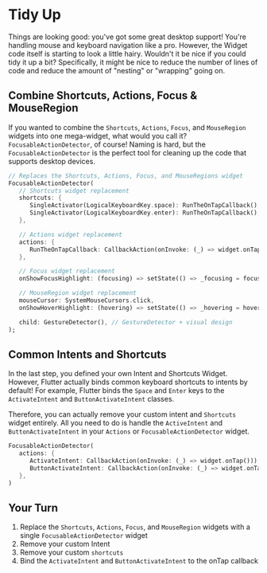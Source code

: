 # Tidy Up

Things are looking good: you've got some great desktop support! You're handling
mouse and keyboard navigation like a pro. However, the Widget code itself is
starting to look a little hairy. Wouldn't it be nice if you could tidy it up a
bit? Specifically, it might be nice to reduce the number of lines of code and
reduce the amount of "nesting" or "wrapping" going on.

## Combine Shortcuts, Actions, Focus & MouseRegion

If you wanted to combine the `Shortcuts`, `Actions`, `Focus`, and `MouseRegion`
widgets into one mega-widget, what would you call it? `FocusableActionDetector`,
of course! Naming is hard, but the `FocusableActionDetector` is the perfect tool
for cleaning up the code that supports desktop devices.

```dart
// Replaces the Shortcuts, Actions, Focus, and MouseRegions widget
FocusableActionDetector(
   // Shortcuts widget replacement
   shortcuts: {
      SingleActivator(LogicalKeyboardKey.space): RunTheOnTapCallback(),
      SingleActivator(LogicalKeyboardKey.enter): RunTheOnTapCallback(),
   },

   // Actions widget replacement
   actions: {
      RunTheOnTapCallback: CallbackAction(onInvoke: (_) => widget.onTap()),
   },

   // Focus widget replacement
   onShowFocusHighlight: (focusing) => setState(() => _focusing = focusing),

   // MouseRegion widget replacement 
   mouseCursor: SystemMouseCursors.click,
   onShowHoverHighlight: (hovering) => setState(() => _hovering = hovering),

   child: GestureDetector(), // GestureDetector + visual design
);
```

## Common Intents and Shortcuts

In the last step, you defined your own Intent and Shortcuts Widget. However,
Flutter actually binds common keyboard shortcuts to intents by default! For
example, Flutter binds the `Space` and `Enter` keys to the `ActivateIntent` and
`ButtonActivateIntent` classes.

Therefore, you can actually remove your custom intent and `Shortcuts` widget
entirely. All you need to do is handle the `ActiveIntent` and 
`ButtonActivateIntent` in your `Actions` or `FocusableActionDetector` widget.

```dart
FocusableActionDetector(
   actions: {
      ActivateIntent: CallbackAction(onInvoke: (_) => widget.onTap())),
      ButtonActivateIntent: CallbackAction(onInvoke: (_) => widget.onTap()),
   },
)
```

## Your Turn

  1. Replace the `Shortcuts`, `Actions`, `Focus`, and `MouseRegion` widgets with
     a single `FocusableActionDetector` widget
  2. Remove your custom Intent
  3. Remove your custom `shortcuts`
  4. Bind the `ActivateIntent` and `ButtonActivateIntent` to the onTap callback